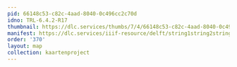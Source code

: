 ```yaml
---
pid: 66148c53-c82c-4aad-8040-0c496cc2c70d
idno: TRL-6.4.2-R17
thumbnail: https://dlc.services/thumbs/7/4/66148c53-c82c-4aad-8040-0c496cc2c70d/full/400,339/0/default.jpg
manifest: https://dlc.services/iiif-resource/delft/string1string2string3/kaartenproject-2007/TRL-6.4.2-R17
order: '370'
layout: map
collection: kaartenproject
---
```


